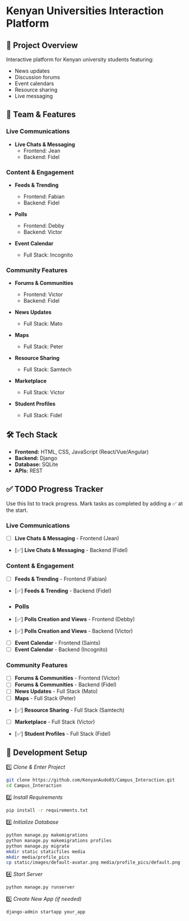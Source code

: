 # Kenyan Universities Interaction Platform

## 🎯 Project Overview

Interactive platform for Kenyan university students featuring:

- News updates
- Discussion forums
- Event calendars
- Resource sharing
- Live messaging

## 👥 Team & Features

### Live Communications

- **Live Chats & Messaging**
  - Frontend: Jean
  - Backend: Fidel

### Content & Engagement

- **Feeds & Trending**

  - Frontend: Fabian
  - Backend: Fidel
- **Polls**

  - Frontend: Debby
  - Backend: Victor
- **Event Calendar**

  - Full Stack: Incognito

### Community Features

- **Forums & Communities**

  - Frontend: Victor
  - Backend: Fidel
- **News Updates**

  - Full Stack: Mato
- **Maps**

  - Full Stack: Peter
- **Resource Sharing**

  - Full Stack: Samtech
- **Marketplace**

  - Full Stack: Victor
- **Student Profiles**

  - Full Stack: Fidel

## 🛠️ Tech Stack

- **Frontend:** HTML, CSS, JavaScript (React/Vue/Angular)
- **Backend:** Django
- **Database:** SQLite
- **APIs:** REST

## ✅ TODO Progress Tracker

Use this list to track progress. Mark tasks as completed by adding a ✅ at the start.

### Live Communications

- [ ] **Live Chats & Messaging** - Frontend (Jean)

- [✅] **Live Chats & Messaging** - Backend (Fidel)

### Content & Engagement

- [ ] **Feeds & Trending** - Frontend (Fabian)

- [✅] **Feeds & Trending** - Backend (Fidel)

- ### Polls
- [✅] **Polls Creation and Views** - Frontend (Debby)
- [✅] **Polls Creation and Views** - Backend (Victor)

- [ ] **Event Calendar** - Frontend (Saints)
- [ ] **Event Calendar** - Backend (Incognito)

### Community Features

- [ ] **Forums & Communities** - Frontend (Victor)
- [ ] **Forums & Communities** - Backend (Fidel)
- [ ] **News Updates** - Full Stack (Mato)
- [ ] **Maps** - Full Stack (Peter)

- [✅] **Resource Sharing** - Full Stack (Samtech)

- [ ] **Marketplace** - Full Stack (Victor)

- [✅] **Student Profiles** - Full Stack (Fidel)


## 🚀 Development Setup

1️⃣ *Clone & Enter Project*

```bash
git clone https://github.com/KenyanAudo03/Campus_Interaction.git
cd Campus_Interaction
```

2️⃣ *Install Requirements*

```bash
pip install -r requirements.txt
```

3️⃣ *Initialize Database*

```bash
python manage.py makemigrations
python manage.py makemigrations profiles
python manage.py migrate
mkdir static staticfiles media
mkdir media/profile_pics
cp static/images/default-avatar.png media/profile_pics/default.png
```

4️⃣ *Start Server*

```bash
python manage.py runserver
```

5️⃣ *Create New App (if needed)*

```bash
django-admin startapp your_app
```
